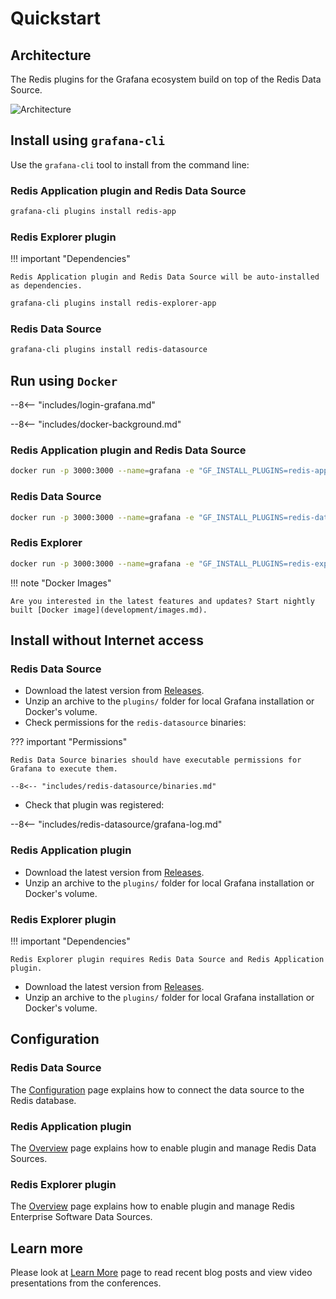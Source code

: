 # Quickstart

## Architecture

The Redis plugins for the Grafana ecosystem build on top of the Redis Data Source.

![Architecture](/images/redis-plugins.png)

## Install using `grafana-cli`

Use the `grafana-cli` tool to install from the command line:

### Redis Application plugin and Redis Data Source

```bash
grafana-cli plugins install redis-app
```

### Redis Explorer plugin

!!! important "Dependencies"

    Redis Application plugin and Redis Data Source will be auto-installed as dependencies.

```bash
grafana-cli plugins install redis-explorer-app
```

### Redis Data Source

```bash
grafana-cli plugins install redis-datasource
```

## Run using `Docker`

--8<-- "includes/login-grafana.md"

--8<-- "includes/docker-background.md"

### Redis Application plugin and Redis Data Source

```bash
docker run -p 3000:3000 --name=grafana -e "GF_INSTALL_PLUGINS=redis-app" grafana/grafana
```

### Redis Data Source

```bash
docker run -p 3000:3000 --name=grafana -e "GF_INSTALL_PLUGINS=redis-datasource" grafana/grafana
```

### Redis Explorer

```bash
docker run -p 3000:3000 --name=grafana -e "GF_INSTALL_PLUGINS=redis-explorer-app" grafana/grafana
```

!!! note "Docker Images"

    Are you interested in the latest features and updates? Start nightly built [Docker image](development/images.md).

## Install without Internet access

### Redis Data Source

- Download the latest version from [Releases](https://github.com/RedisGrafana/grafana-redis-datasource/releases).
- Unzip an archive to the `plugins/` folder for local Grafana installation or Docker's volume.
- Check permissions for the `redis-datasource` binaries:

??? important "Permissions"

    Redis Data Source binaries should have executable permissions for Grafana to execute them.

    --8<-- "includes/redis-datasource/binaries.md"

- Check that plugin was registered:

--8<-- "includes/redis-datasource/grafana-log.md"

### Redis Application plugin

- Download the latest version from [Releases](https://github.com/RedisGrafana/grafana-redis-app/releases).
- Unzip an archive to the `plugins/` folder for local Grafana installation or Docker's volume.

### Redis Explorer plugin

!!! important "Dependencies"

    Redis Explorer plugin requires Redis Data Source and Redis Application plugin.

- Download the latest version from [Releases](https://github.com/RedisGrafana/grafana-redis-explorer/releases).
- Unzip an archive to the `plugins/` folder for local Grafana installation or Docker's volume.

## Configuration

### Redis Data Source

The [Configuration](redis-datasource/configuration.md) page explains how to connect the data source to the Redis database.

### Redis Application plugin

The [Overview](redis-app/overview.md) page explains how to enable plugin and manage Redis Data Sources.

### Redis Explorer plugin

The [Overview](redis-explorer/overview.md) page explains how to enable plugin and manage Redis Enterprise Software Data Sources.

## Learn more

Please look at [Learn More](learn-more.md) page to read recent blog posts and view video presentations from the conferences.
